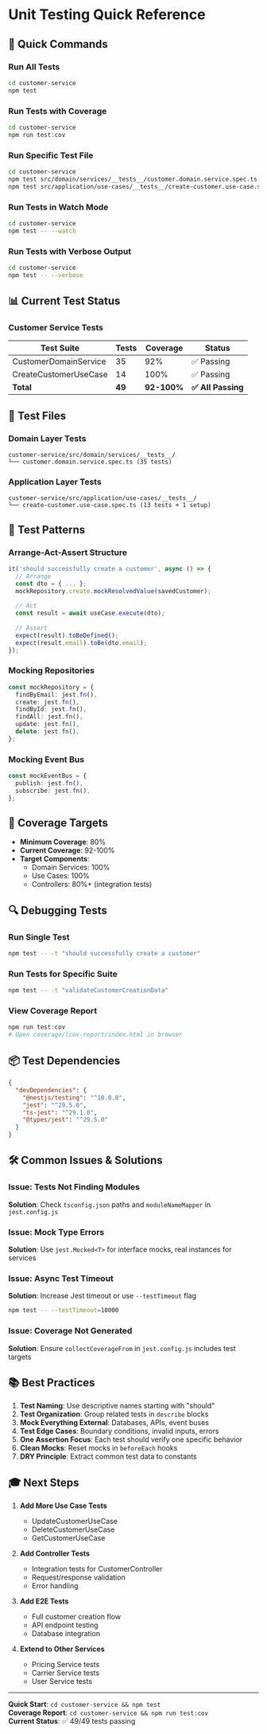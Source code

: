 # Unit Testing Quick Reference

## 🚀 Quick Commands

### Run All Tests
```bash
cd customer-service
npm test
```

### Run Tests with Coverage
```bash
cd customer-service
npm run test:cov
```

### Run Specific Test File
```bash
cd customer-service
npm test src/domain/services/__tests__/customer.domain.service.spec.ts
npm test src/application/use-cases/__tests__/create-customer.use-case.spec.ts
```

### Run Tests in Watch Mode
```bash
cd customer-service
npm test -- --watch
```

### Run Tests with Verbose Output
```bash
cd customer-service
npm test -- --verbose
```

## 📊 Current Test Status

### Customer Service Tests

| Test Suite | Tests | Coverage | Status |
|------------|-------|----------|--------|
| CustomerDomainService | 35 | 92% | ✅ Passing |
| CreateCustomerUseCase | 14 | 100% | ✅ Passing |
| **Total** | **49** | **92-100%** | **✅ All Passing** |

## 🧪 Test Files

### Domain Layer Tests
```
customer-service/src/domain/services/__tests__/
└── customer.domain.service.spec.ts (35 tests)
```

### Application Layer Tests
```
customer-service/src/application/use-cases/__tests__/
└── create-customer.use-case.spec.ts (13 tests + 1 setup)
```

## 📝 Test Patterns

### Arrange-Act-Assert Structure
```typescript
it('should successfully create a customer', async () => {
  // Arrange
  const dto = { ... };
  mockRepository.create.mockResolvedValue(savedCustomer);
  
  // Act
  const result = await useCase.execute(dto);
  
  // Assert
  expect(result).toBeDefined();
  expect(result.email).toBe(dto.email);
});
```

### Mocking Repositories
```typescript
const mockRepository = {
  findByEmail: jest.fn(),
  create: jest.fn(),
  findById: jest.fn(),
  findAll: jest.fn(),
  update: jest.fn(),
  delete: jest.fn(),
};
```

### Mocking Event Bus
```typescript
const mockEventBus = {
  publish: jest.fn(),
  subscribe: jest.fn(),
};
```

## 🎯 Coverage Targets

- **Minimum Coverage**: 80%
- **Current Coverage**: 92-100%
- **Target Components**:
  - Domain Services: 100%
  - Use Cases: 100%
  - Controllers: 80%+ (integration tests)

## 🔍 Debugging Tests

### Run Single Test
```bash
npm test -- -t "should successfully create a customer"
```

### Run Tests for Specific Suite
```bash
npm test -- -t "validateCustomerCreationData"
```

### View Coverage Report
```bash
npm run test:cov
# Open coverage/lcov-report/index.html in browser
```

## 📦 Test Dependencies

```json
{
  "devDependencies": {
    "@nestjs/testing": "^10.0.0",
    "jest": "^29.5.0",
    "ts-jest": "^29.1.0",
    "@types/jest": "^29.5.0"
  }
}
```

## 🛠️ Common Issues & Solutions

### Issue: Tests Not Finding Modules
**Solution**: Check `tsconfig.json` paths and `moduleNameMapper` in `jest.config.js`

### Issue: Mock Type Errors
**Solution**: Use `jest.Mocked<T>` for interface mocks, real instances for services

### Issue: Async Test Timeout
**Solution**: Increase Jest timeout or use `--testTimeout` flag
```bash
npm test -- --testTimeout=10000
```

### Issue: Coverage Not Generated
**Solution**: Ensure `collectCoverageFrom` in `jest.config.js` includes test targets

## 📚 Best Practices

1. **Test Naming**: Use descriptive names starting with "should"
2. **Test Organization**: Group related tests in `describe` blocks
3. **Mock Everything External**: Databases, APIs, event buses
4. **Test Edge Cases**: Boundary conditions, invalid inputs, errors
5. **One Assertion Focus**: Each test should verify one specific behavior
6. **Clean Mocks**: Reset mocks in `beforeEach` hooks
7. **DRY Principle**: Extract common test data to constants

## 🎓 Next Steps

1. **Add More Use Case Tests**
   - UpdateCustomerUseCase
   - DeleteCustomerUseCase
   - GetCustomerUseCase

2. **Add Controller Tests**
   - Integration tests for CustomerController
   - Request/response validation
   - Error handling

3. **Add E2E Tests**
   - Full customer creation flow
   - API endpoint testing
   - Database integration

4. **Extend to Other Services**
   - Pricing Service tests
   - Carrier Service tests
   - User Service tests

---

**Quick Start**: `cd customer-service && npm test`  
**Coverage Report**: `cd customer-service && npm run test:cov`  
**Current Status**: ✅ 49/49 tests passing
